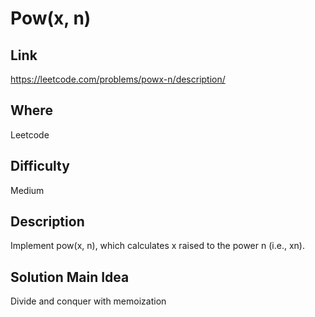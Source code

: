 # Pow(x, n)

## Link

https://leetcode.com/problems/powx-n/description/

## Where

Leetcode

## Difficulty

Medium

## Description

Implement pow(x, n), which calculates x raised to the power n (i.e., xn).

## Solution Main Idea

Divide and conquer with memoization
